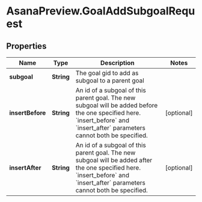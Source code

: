 # AsanaPreview.GoalAddSubgoalRequest

## Properties

Name | Type | Description | Notes
------------ | ------------- | ------------- | -------------
**subgoal** | **String** | The goal gid to add as subgoal to a parent goal | 
**insertBefore** | **String** | An id of a subgoal of this parent goal. The new subgoal will be added before the one specified here. &#x60;insert_before&#x60; and &#x60;insert_after&#x60; parameters cannot both be specified. | [optional] 
**insertAfter** | **String** | An id of a subgoal of this parent goal. The new subgoal will be added after the one specified here. &#x60;insert_before&#x60; and &#x60;insert_after&#x60; parameters cannot both be specified. | [optional] 


